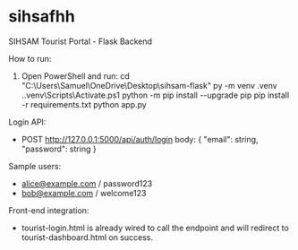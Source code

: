 # sihsafhh
SIHSAM Tourist Portal - Flask Backend

How to run:
1) Open PowerShell and run:
   cd "C:\Users\Samuel\OneDrive\Desktop\sihsam-flask"
   py -m venv .venv
   .\.venv\Scripts\Activate.ps1
   python -m pip install --upgrade pip
   pip install -r requirements.txt
   python app.py

Login API:
- POST http://127.0.0.1:5000/api/auth/login
  body: { "email": string, "password": string }

Sample users:
- alice@example.com / password123
- bob@example.com / welcome123

Front-end integration:
- tourist-login.html is already wired to call the endpoint and will redirect to tourist-dashboard.html on success.

